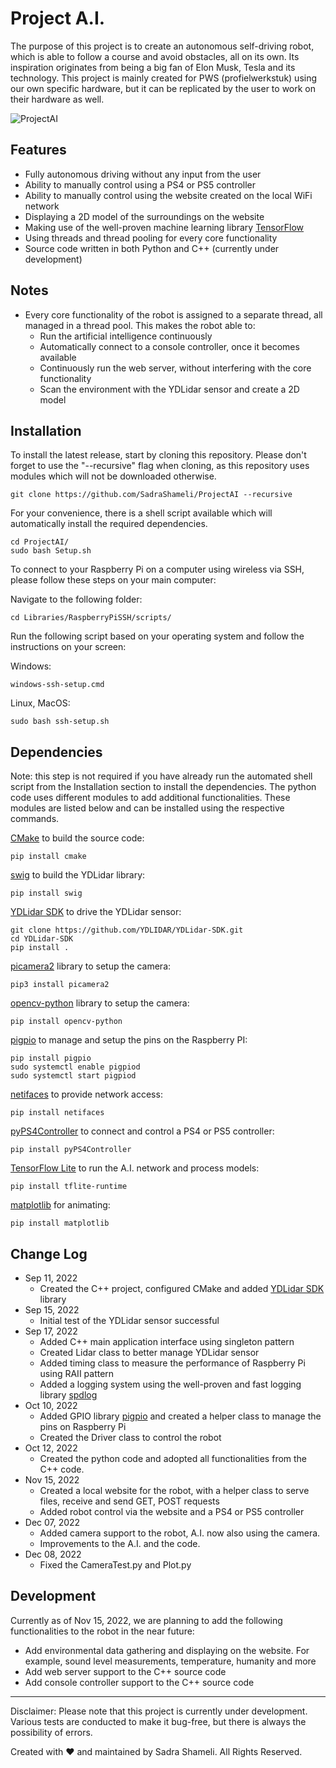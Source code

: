 # Project A.I.

The purpose of this project is to create an autonomous self-driving robot, which is able to follow a course and avoid obstacles, all on its own.
Its inspiration originates from being a big fan of Elon Musk, Tesla and its technology.
This project is mainly created for PWS (profielwerkstuk) using our own specific hardware, but it can be replicated by the user to work on their hardware as well.

![ProjectAI](Documentation/Pictures/DSC0568.jpg "ProjectAI")

## Features

- Fully autonomous driving without any input from the user
- Ability to manually control using a PS4 or PS5 controller
- Ability to manually control using the website created on the local WiFi network
- Displaying a 2D model of the surroundings on the website
- Making use of the well-proven machine learning library [TensorFlow](https://github.com/tensorflow/tensorflow)
- Using threads and thread pooling for every core functionality
- Source code written in both Python and C++ (currently under development)

## Notes

- Every core functionality of the robot is assigned to a separate thread, all managed in a thread pool. This makes the robot able to:
  - Run the artificial intelligence continuously
  - Automatically connect to a console controller, once it becomes available
  - Continuously run the web server, without interfering with the core functionality
  - Scan the environment with the YDLidar sensor and create a 2D model

## Installation

To install the latest release, start by cloning this repository. Please don't forget to use the "--recursive" flag when cloning, as this repository uses modules which will not be downloaded otherwise.

```
git clone https://github.com/SadraShameli/ProjectAI --recursive
```

For your convenience, there is a shell script available which will automatically install the required dependencies.

```
cd ProjectAI/
sudo bash Setup.sh
```

To connect to your Raspberry Pi on a computer using wireless via SSH, please follow these steps on your main computer:

Navigate to the following folder:

```
cd Libraries/RaspberryPiSSH/scripts/
```

Run the following script based on your operating system and follow the instructions on your screen:

Windows:

```
windows-ssh-setup.cmd
```

Linux, MacOS:

```
sudo bash ssh-setup.sh
```

## Dependencies

Note: this step is not required if you have already run the automated shell script from the Installation section to install the dependencies.
The python code uses different modules to add additional functionalities. These modules are listed below and can be installed using the respective commands.

[CMake](https://pypi.org/project/cmake) to build the source code:

```
pip install cmake
```

[swig](https://pypi.org/project/swig/) to build the YDLidar library:

```
pip install swig
```

[YDLidar SDK](https://github.com/YDLIDAR/YDLidar-SDK) to drive the YDLidar sensor:

```
git clone https://github.com/YDLIDAR/YDLidar-SDK.git
cd YDLidar-SDK
pip install .
```

[picamera2](https://pypi.org/project/picamera2) library to setup the camera:

```
pip3 install picamera2
```

[opencv-python](https://pypi.org/project/opencv-python) library to setup the camera:

```
pip install opencv-python
```

[pigpio](https://pypi.org/project/pigpio) to manage and setup the pins on the Raspberry PI:

```
pip install pigpio
sudo systemctl enable pigpiod
sudo systemctl start pigpiod
```

[netifaces](https://pypi.org/project/netifaces) to provide network access:

```
pip install netifaces
```

[pyPS4Controller](https://pypi.org/project/pyPS4Controller) to connect and control a PS4 or PS5 controller:

```
pip install pyPS4Controller
```

[TensorFlow Lite](https://www.tensorflow.org/lite/guide/python) to run the A.I. network and process models:

```
pip install tflite-runtime
```

[matplotlib](https://pypi.org/project/matplotlib) for animating:

```
pip install matplotlib
```

## Change Log

- Sep 11, 2022
  - Created the C++ project, configured CMake and added [YDLidar SDK](https://github.com/YDLIDAR/YDLidar-SDK) library
- Sep 15, 2022
  - Initial test of the YDLidar sensor successful
- Sep 17, 2022
  - Added C++ main application interface using singleton pattern
  - Created Lidar class to better manage YDLidar sensor
  - Added timing class to measure the performance of Raspberry Pi using RAII pattern
  - Added a logging system using the well-proven and fast logging library [spdlog](https://github.com/gabime/spdlog)
- Oct 10, 2022
  - Added GPIO library [pigpio](https://github.com/joan2937/pigpio) and created a helper class to manage the pins on Raspberry Pi
  - Created the Driver class to control the robot
- Oct 12, 2022
  - Created the python code and adopted all functionalities from the C++ code.
- Nov 15, 2022
  - Created a local website for the robot, with a helper class to serve files, receive and send GET, POST requests
  - Added robot control via the website and a PS4 or PS5 controller
- Dec 07, 2022
  - Added camera support to the robot, A.I. now also using the camera.
  - Improvements to the A.I. and the code.
- Dec 08, 2022
  - Fixed the CameraTest.py and Plot.py

## Development

Currently as of Nov 15, 2022, we are planning to add the following functionalities to the robot in the near future:

- Add environmental data gathering and displaying on the website. For example, sound level measurements, temperature, humanity and more
- Add web server support to the C++ source code
- Add console controller support to the C++ source code

---

Disclaimer: Please note that this project is currently under development. Various tests are conducted to make it bug-free, but there is always the possibility of errors.

Created with ♥ and maintained by Sadra Shameli. All Rights Reserved.
